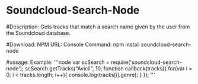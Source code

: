 # Soundcloud-Search-Node

#Description:
Gets tracks that match a search name given by the user from the Soundcloud database.

#Download:
NPM URL: 
Console Command: npm install soundcloud-search-node

#ussage:
Example:
'''node
var scSearch = require('soundcloud-search-node');
scSearch.getTracks("Avicii", 10, function callback(tracks){
  for(var i = 0; i < tracks.length; i++){
      console.log(tracks[i].genre);
  }
});
'''


